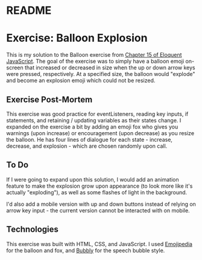 # README

# Exercise: Balloon Explosion #

This is my solution to the Balloon exercise from [Chapter 15 of Eloquent JavaScript](https://eloquentjavascript.net/15_event.html#i_ZPJB9UFdQA).  The goal of the exercise was to simply have a balloon emoji on-screen that increased or decreased in size when the up or down arrow keys were pressed, respectively.  At a specified size, the balloon would "explode" and become an explosion emoji which could not be resized.

## Exercise Post-Mortem ##

This exercise was good practice for eventListeners, reading key inputs, if statements, and retaining / updating variables as their states change.  I expanded on the exercise a bit by adding an emoji fox who gives you warnings (upon increase) or encouragement (upon decrease) as you resize the balloon.  He has four lines of dialogue for each state - increase, decrease, and explosion - which are chosen randomly upon call.

## To Do ##

If I were going to expand upon this solution, I would add an animation feature to make the explosion grow upon appearance (to look more like it's actually "exploding"), as well as some flashes of light in the background.

I'd also add a mobile version with up and down buttons instead of relying on arrow key input - the current version cannot be interacted with on mobile.

## Technologies ##

This exercise was built with HTML, CSS, and JavaScript.  I used [Emojipedia](https://emojipedia.org/) for the balloon and fox, and [Bubbly](https://leaverou.github.io/bubbly/) for the speech bubble style.
